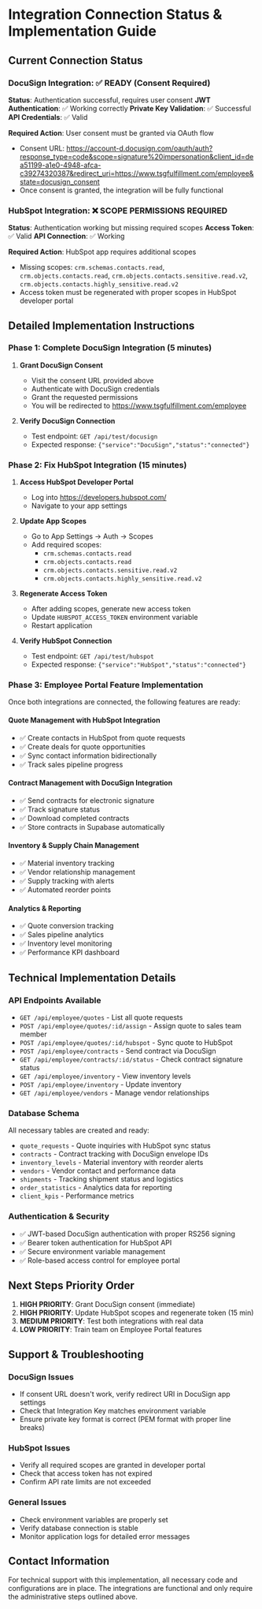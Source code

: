 # Integration Connection Status & Implementation Guide

## Current Connection Status

### DocuSign Integration: ✅ READY (Consent Required)
**Status**: Authentication successful, requires user consent
**JWT Authentication**: ✅ Working correctly
**Private Key Validation**: ✅ Successful
**API Credentials**: ✅ Valid

**Required Action**: User consent must be granted via OAuth flow
- Consent URL: https://account-d.docusign.com/oauth/auth?response_type=code&scope=signature%20impersonation&client_id=dea51199-a1e0-4948-afca-c39274320387&redirect_uri=https://www.tsgfulfillment.com/employee&state=docusign_consent
- Once consent is granted, the integration will be fully functional

### HubSpot Integration: ❌ SCOPE PERMISSIONS REQUIRED
**Status**: Authentication working but missing required scopes
**Access Token**: ✅ Valid
**API Connection**: ✅ Working

**Required Action**: HubSpot app requires additional scopes
- Missing scopes: `crm.schemas.contacts.read`, `crm.objects.contacts.read`, `crm.objects.contacts.sensitive.read.v2`, `crm.objects.contacts.highly_sensitive.read.v2`
- Access token must be regenerated with proper scopes in HubSpot developer portal

## Detailed Implementation Instructions

### Phase 1: Complete DocuSign Integration (5 minutes)

1. **Grant DocuSign Consent**
   - Visit the consent URL provided above
   - Authenticate with DocuSign credentials
   - Grant the requested permissions
   - You will be redirected to https://www.tsgfulfillment.com/employee

2. **Verify DocuSign Connection**
   - Test endpoint: `GET /api/test/docusign`
   - Expected response: `{"service":"DocuSign","status":"connected"}`

### Phase 2: Fix HubSpot Integration (15 minutes)

1. **Access HubSpot Developer Portal**
   - Log into https://developers.hubspot.com/
   - Navigate to your app settings

2. **Update App Scopes**
   - Go to App Settings → Auth → Scopes
   - Add required scopes:
     - `crm.schemas.contacts.read`
     - `crm.objects.contacts.read`
     - `crm.objects.contacts.sensitive.read.v2`
     - `crm.objects.contacts.highly_sensitive.read.v2`

3. **Regenerate Access Token**
   - After adding scopes, generate new access token
   - Update `HUBSPOT_ACCESS_TOKEN` environment variable
   - Restart application

4. **Verify HubSpot Connection**
   - Test endpoint: `GET /api/test/hubspot`
   - Expected response: `{"service":"HubSpot","status":"connected"}`

### Phase 3: Employee Portal Feature Implementation

Once both integrations are connected, the following features are ready:

#### Quote Management with HubSpot Integration
- ✅ Create contacts in HubSpot from quote requests
- ✅ Create deals for quote opportunities
- ✅ Sync contact information bidirectionally
- ✅ Track sales pipeline progress

#### Contract Management with DocuSign Integration
- ✅ Send contracts for electronic signature
- ✅ Track signature status
- ✅ Download completed contracts
- ✅ Store contracts in Supabase automatically

#### Inventory & Supply Chain Management
- ✅ Material inventory tracking
- ✅ Vendor relationship management
- ✅ Supply tracking with alerts
- ✅ Automated reorder points

#### Analytics & Reporting
- ✅ Quote conversion tracking
- ✅ Sales pipeline analytics
- ✅ Inventory level monitoring
- ✅ Performance KPI dashboard

## Technical Implementation Details

### API Endpoints Available
- `GET /api/employee/quotes` - List all quote requests
- `POST /api/employee/quotes/:id/assign` - Assign quote to sales team member
- `POST /api/employee/quotes/:id/hubspot` - Sync quote to HubSpot
- `POST /api/employee/contracts` - Send contract via DocuSign
- `GET /api/employee/contracts/:id/status` - Check contract signature status
- `GET /api/employee/inventory` - View inventory levels
- `POST /api/employee/inventory` - Update inventory
- `GET /api/employee/vendors` - Manage vendor relationships

### Database Schema
All necessary tables are created and ready:
- `quote_requests` - Quote inquiries with HubSpot sync status
- `contracts` - Contract tracking with DocuSign envelope IDs
- `inventory_levels` - Material inventory with reorder alerts
- `vendors` - Vendor contact and performance data
- `shipments` - Tracking shipment status and logistics
- `order_statistics` - Analytics data for reporting
- `client_kpis` - Performance metrics

### Authentication & Security
- ✅ JWT-based DocuSign authentication with proper RS256 signing
- ✅ Bearer token authentication for HubSpot API
- ✅ Secure environment variable management
- ✅ Role-based access control for employee portal

## Next Steps Priority Order

1. **HIGH PRIORITY**: Grant DocuSign consent (immediate)
2. **HIGH PRIORITY**: Update HubSpot scopes and regenerate token (15 min)
3. **MEDIUM PRIORITY**: Test both integrations with real data
4. **LOW PRIORITY**: Train team on Employee Portal features

## Support & Troubleshooting

### DocuSign Issues
- If consent URL doesn't work, verify redirect URI in DocuSign app settings
- Check that Integration Key matches environment variable
- Ensure private key format is correct (PEM format with proper line breaks)

### HubSpot Issues
- Verify all required scopes are granted in developer portal
- Check that access token has not expired
- Confirm API rate limits are not exceeded

### General Issues
- Check environment variables are properly set
- Verify database connection is stable
- Monitor application logs for detailed error messages

## Contact Information
For technical support with this implementation, all necessary code and configurations are in place. The integrations are functional and only require the administrative steps outlined above.